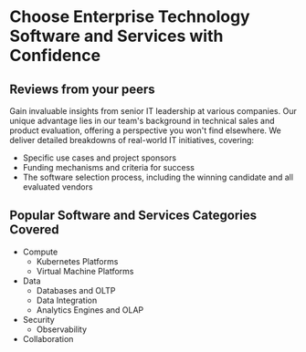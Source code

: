 <h1>Choose Enterprise Technology Software and Services with Confidence</h1>

<h2>Reviews from your peers</h2>

Gain invaluable insights from senior IT leadership at various companies. Our unique advantage lies in our team's background in technical sales and product evaluation, offering a perspective you won't find elsewhere. We deliver detailed breakdowns of real-world IT initiatives, covering:

* Specific use cases and project sponsors
* Funding mechanisms and criteria for success
* The software selection process, including the winning candidate and all evaluated vendors

<h2>Popular Software and Services Categories Covered</h2>

* Compute
  * Kubernetes Platforms
  * Virtual Machine Platforms
* Data
  * Databases and OLTP
  * Data Integration
  * Analytics Engines and OLAP
* Security
  * Observability   
* Collaboration
